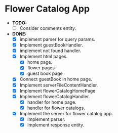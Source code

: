 # Flower Catalog App

- **TODO:**
  - [ ] Consider comments entity.

- **DONE:**
  - [x] implement parser for query params.
  - [x] Implement guestBookHandler.
  - [x] implement not found handler.
  - [x] Implement html pages.
    - [x] home page.
    - [x] flower pages
    - [x] guest book page
  - [x] Connect guestBook in home page.
  - [x] Implement serverFileContentHandler.
  - [x] Implement flowerCatalogHomePage
  - [x] Implement flowerCatalogHandler.
    - [x] handler for home page.
    - [x] handler for flower catalogs.
  - [x] Implement the server for flower catalog app.
    - [x] Implement parser.
    - [x] Implement response entity.